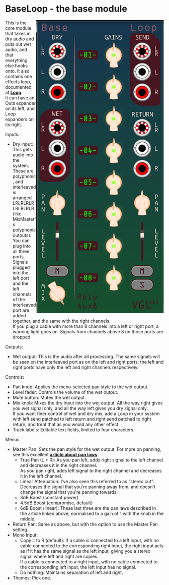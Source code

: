 # BaseLoop - the base module

<img src="BaseLoop.png" align="right">

This is the core module that takes in dry audio and puts out wet audio, and that everything else hooks onto. It also contains one effects loop, documented at **[Loop](loop.md)**.  
It can have an Outs expander on its left, and Loop expanders on its right.

Inputs:
- Dry input: This gets audio into the system. These are polyphonic, and interleaved is arranged LRLRLRLRLRLRLRLR (like MixMaster's polyphonic outputs).  
You can plug into all three ports. Signals plugged into the left port and the left channels of the interleaved port are added together, and the same with the right channels.  
If you plug a cable with more than 8 channels into a left or right port, a warning light goes on. Signals from channels above 8 on those ports are dropped.

Outputs:
- Wet output: This is the audio after all processing. The same signals will be seen on the interleaved port as on the left and right ports; the left and right ports have only the left and right channels respectively.

Controls:
- Pan knob: Applies the menu-selected pan style to the wet output.
- Level fader: Controls the volume of the wet output.
- Mute button: Mutes the wet output.
- Mix knob: Mixes the dry input into the wet output. All the way right gives you wet signal only, and all the way left gives you dry signal only.  
If you want finer control of wet and dry mix, add a Loop in your system with left send patched to left return and right send patched to right return, and treat that as you would any other effect.
- Track labels: Editable text fields, limited to four characters.

Menus:
- Master Pan: Sets the pan style for the wet output. For more on panning, see this excellent **[article about pan laws](https://www.cs.cmu.edu/~music/icm-online/readings/panlaws/panlaws.pdf)**.
	- True Pan (L + R): As you pan left, adds right signal to the left channel and decreases it in the right channel.  
	As you pan right, adds left signal to the right channel and decreases it in the left channel.
	- Linear Attenuation: I've also seen this referred to as "stereo cut". Decreases the signal that you're panning away from, and doesn't change the signal that you're panning towards.
	- 3dB Boost (constant power)
	- 4.5dB Boost (compromise, default)
	- 6dB Boost (linear): These last three are the pan laws described in the article linked above, normalised to a gain of 1 with the knob in the middle.
- Return Pan: Same as above, but with the option to use the Master Pan setting.
- Mono Input: 
	- Copy L to R (default): If a cable is connected to a left input, with no cable connected to the corresponding right input, the right input acts as if it has the same signal as the left input,
	giving you a stereo signal where left and right are copies.  
If a cable is connected to a right input, with no cable connected to the corresponding left input, the left input has no signal.
	- Do nothing: Maintains separation of left and right.
- Themes: Pick one.
